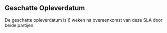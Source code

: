 ## Geschatte Opleverdatum

De geschatte opleverdatum is 6 weken na overeenkomst van deze SLA door beide partijen.
